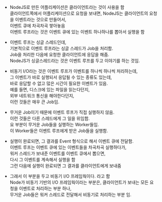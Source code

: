 
- NodeJS로 만든 어플리케이션은 클라이언트라는 것이 사용을 함  
  클라이언트쪽에서 어플리케이션으로 요청을 보내면, 
  NodeJS는 클라이언트의 요청을 이벤트라는 것으로 만들어서,  
  이벤트 큐에 차곡차곡 쌓아놓음  
  이벤트 루프라는 것은 이벤트 큐에 있는 이벤트 하나하나를 뽑아서 실행을 함  
  

- 이벤트 루프는 싱글 스레드인데,  
  기본적으로 이벤트 루프라는 싱글 스레드가 Job을 처리함.  
  Job을 처리한 다음에 요청한 클라이언트에 응답을 해줌.  
  NodeJS가 싱글스레드라는 것은 이벤트 루프를 두고 이야기를 하는 것임.  


- 비동기 I/O라는 것은 이벤트 루프가 이벤트를 하나씩 하나씩 처리하는데,  
  그 이벤트가 바로 실행되서 응답될 수 있는 종류도 있는데,  
  바로 응답할 수 없고 많은 시간이 필요한 이벤트가 있음.  
  예를 들면, 디스크에 있는 파일을 읽는다던지,  
  외부 네트워크 통신을 해야한다던지,  
  이런 것들은 매우 큰 Job임.  
 
- 무거운 Job이기 때문에 이벤트 루프가 직접 실행하지 않음.  
  이런 것들은 다른 스레드에게 그 일을 위임함.  
  요 부분이 무거운 Job들을 실행하는 Worker들임.  
  이 Worker들은 이벤트 루프에게 받은 Job들을 실행함.  
  
- 실행이 완료되면, 그 결과를 Event 형식으로 해서 이벤트 큐에 전달함.  
  이벤트 루프는 이벤트 큐에 있는 이벤트들을 차곡차곡 실행하다가,  
  워커 스레드가 보내준 이벤트를 이벤트 큐에서 뽑으면,  
  다시 그 이벤트를 계속해서 실행을 함  
  그런 다음에 실행이 완료되면 그 결과를 클라이언트에게 보내줌 
  
- 그래서 이 부분을 두고 비동기 I/O 프레임웍이다. 라고 함  
  Node가 비동기 기반의 I/O 프레임웍이라는 부분은, 
  클라이언트가 보내는 모든 요청을 이벤트로 처리하는 부분 하나,   
  무거운 Job들은 워커 스레드로 전달해서 비동기로 처리하는 부분 임. 
  
  
  
  
  
  
  
